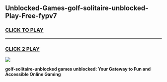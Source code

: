 
## Unblocked-Games-golf-solitaire-unblocked-Play-Free-fypv7
<h3>
<a href="https://premium76.site?title=golf-solitaire-unblocked&ref=18A1">CLICK TO PLAY</a></h3>
<hr>

<h3>
<a href="https://premium76.site?title=golf-solitaire-unblocked&ref=18A1">CLICK 2 PLAY</a>
  
</h3>

<a href="https://premium76.site?title=golf-solitaire-unblocked&ref=18A1"><img src="https://clearcache.store/games.png"></a>


**golf-solitaire-unblocked games unblocked: Your Gateway to Fun and Accessible Online Gaming**
